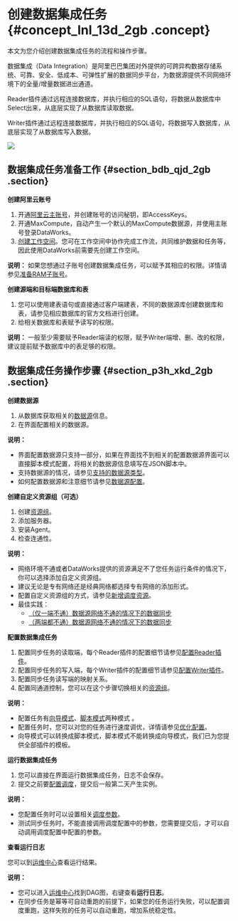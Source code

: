 # 创建数据集成任务 {#concept_lnl_13d_2gb .concept}

本文为您介绍创建数据集成任务的流程和操作步骤。

数据集成（Data Integration）是阿里巴巴集团对外提供的可跨异构数据存储系统、可靠、安全、低成本、可弹性扩展的数据同步平台，为数据源提供不同网络环境下的全量/增量数据进出通道。

Reader插件通过远程连接数据库，并执行相应的SQL语句，将数据从数据库中Select出来，从底层实现了从数据库读取数据。

Writer插件通过远程连接数据库，并执行相应的SQL语句，将数据写入数据库，从底层实现了从数据库写入数据。

![](http://static-aliyun-doc.oss-cn-hangzhou.aliyuncs.com/assets/img/80670/155625981834519_zh-CN.png)

## 数据集成任务准备工作 {#section_bdb_qjd_2gb .section}

**创建阿里云账号** 

1.  开通[阿里云主账号](../../../../intl.zh-CN/准备工作/管理员使用云账号/准备阿里云账号.md#)，并创建账号的访问秘钥，即AccessKeys。
2.  开通MaxCompute，自动产生一个默认的MaxCompute数据源，并使用主账号登录DataWorks。
3.  [创建工作空间](../../../../intl.zh-CN/准备工作/管理员使用云账号/创建工作空间.md#)。您可在工作空间中协作完成工作流，共同维护数据和任务等，因此使用DataWorks前需要先创建工作空间。

**说明：** 如果您想通过子账号创建数据集成任务，可以赋予其相应的权限。详情请参见[准备RAM子账号](../../../../intl.zh-CN/准备工作/管理员使用云账号/准备RAM子账号.md#)。

**创建源端和目标端数据库和表** 

1.  您可以使用建表语句或直接通过客户端建表，不同的数据源库创建数据库和表，请参见相应数据库的官方文档进行创建。
2.  给相关数据库和表赋予读写的权限。

**说明：** 一般至少需要赋予Reader端读的权限，赋予Writer端增、删、改的权限，建议提前赋予数据库中的表足够的权限。

## 数据集成任务操作步骤 {#section_p3h_xkd_2gb .section}

**创建数据源** 

1.  从数据库获取相关的[数据源](intl.zh-CN/使用指南/数据集成/数据源配置/支持的数据源.md#)信息。
2.  在界面配置相关的数据源。

**说明：** 

-   界面配置数据源只支持一部分，如果在界面找不到相关的配置数据源界面可以直接脚本模式配置，将相关的数据源信息填写在JSON脚本中。
-   支持数据源的情况，请参见[支持的数据源类型](intl.zh-CN/使用指南/数据集成/数据源配置/支持的数据源.md#)。
-   如何配置数据源和注意细节请参见[数据源配置](https://www.alibabacloud.com/help/faq-list/72788.htm)。

**创建自定义资源组（可选）** 

1.  创建[资源组](intl.zh-CN/使用指南/数据集成/常见配置/新增任务资源.md#)。
2.  添加服务器。
3.  安装Agent。
4.  检查连通性。

**说明：** 

-   网络环境不通或者DataWorks提供的资源满足不了您任务运行条件的情况下，你可以选择添加自定义资源组。
-   建议无论是专有网络还是经典网络都选择专有网络的添加形式。
-   配置自定义资源组的方式，请参见[新增调度资源](intl.zh-CN/使用指南/数据集成/常见配置/新增任务资源.md#)。
-   最佳实践：
    -   [（仅一端不通）数据源网络不通的情况下的数据同步](intl.zh-CN/使用指南/数据集成/最佳实践/（仅一端不通）数据源网络不通的情况下的数据同步.md#)
    -   [（两端都不通）数据源网络不通的情况下的数据同步](intl.zh-CN/使用指南/数据集成/最佳实践/（两端都不通）数据源网络不通的情况下的数据同步.md#)

**配置数据集成任务** 

1.  配置同步任务的读取端，每个Reader插件的配置细节请参见[配置Reader插件](https://www.alibabacloud.com/help/zh/faq-list/74300.htm)。
2.  配置同步任务的写入端，每个Writer插件的配置细节请参见[配置Writer插件](https://www.alibabacloud.com/help/faq-list/74301.htm)。
3.  配置同步任务读写端的映射关系。
4.  配置同通道控制，您可以在这个步骤切换相关的[资源组](intl.zh-CN/使用指南/数据集成/常见配置/新增任务资源.md#)。

**说明：** 

-   配置任务有[向导模式](intl.zh-CN/使用指南/数据集成/作业配置/配置Reader插件/向导模式配置.md#)、[脚本模式](intl.zh-CN/使用指南/数据集成/作业配置/配置Reader插件/脚本模式配置.md#)两种模式 。
-   配置任务时，您可以对您的任务进行速度调优，详情请参见[优化配置](intl.zh-CN/使用指南/数据集成/作业配置/优化配置.md#)。
-   向导模式可以转换成脚本模式，脚本模式不能转换成向导模式，我们已为您提供全部插件的模板。

**运行数据集成任务** 

1.  您可以直接在界面运行数据集成任务，日志不会保存。
2.  提交之前要[配置调度](intl.zh-CN/使用指南/数据开发/调度配置/依赖关系.md#)，提交后一般第二天产生实例。

**说明：** 

-   您配置任务时可以设置相关[调度参数](intl.zh-CN/使用指南/数据开发/调度配置/参数配置.md#)。
-   测试同步任务时，不能直接调用调度配置中的参数，您需要提交后，才可以自动调用调度配置中配置的参数。

**查看运行日志**

您可以到[运维中心](intl.zh-CN/使用指南/运维中心/运维中心概述.md#)查看运行结果。

**说明：** 

-   您可以进入[运维中心](intl.zh-CN/使用指南/运维中心/运维中心概述.md#)找到DAG图，右键查看**运行日志**。
-   在同步任务是幂等可自动重跑的前提下，如果您的任务运行失败，可以配置调度重跑，这样失败的任务可以自动重跑，增加系统稳定性。

